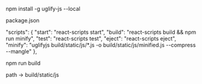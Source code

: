 npm install -g uglify-js --local


package.json

  "scripts": {
    "start": "react-scripts start",
    "build": "react-scripts build && npm run minify",
    "test": "react-scripts test",
    "eject": "react-scripts eject",
    "minify": "uglifyjs build/static/js/*.js -o build/static/js/minified.js --compress --mangle"
  },


npm run build

path -> build/static/js
